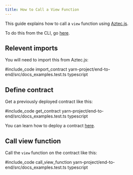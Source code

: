 ```yaml
---
title: How to Call a View Function
---
```


This guide explains how to call a `view` function using [Aztec.js](../main.md).

To do this from the CLI, go [here](../../sandbox/references/cli-commands.md#calling-an-unconstrained-view-function).

## Relevent imports

You will need to import this from Aztec.js:

#include_code import_contract yarn-project/end-to-end/src/docs_examples.test.ts typescript

## Define contract

Get a previously deployed contract like this:

#include_code get_contract yarn-project/end-to-end/src/docs_examples.test.ts typescript

You can learn how to deploy a contract [here](./deploy_contract.md).

## Call view function

Call the `view` function on the contract like this:

#include_code call_view_function yarn-project/end-to-end/src/docs_examples.test.ts typescript

